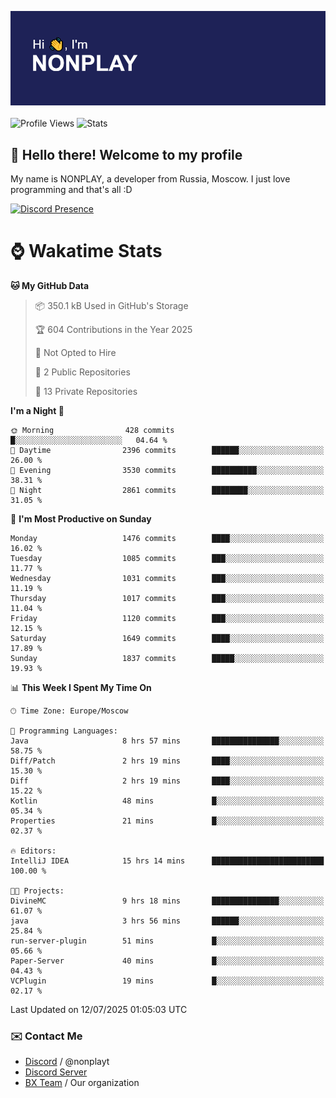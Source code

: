![Discord Presence](./header.png)
<br></br>
![Profile Views](https://komarev.com/ghpvc/?username=NONPLAYT&color=blue&style=for-the-badge)
![Stats](https://img.shields.io/badge/0%25-OPTIMIZED-orange?style=for-the-badge)


## :wave: Hello there! Welcome to my profile

My name is NONPLAY, a developer from Russia, Moscow. I just love programming and that's all :D

[![Discord Presence](https://lanyard.cnrad.dev/api/597087584090587177?showDisplayName=true)](https://discord.com/users/597087584090587177) 

# ⌚ Wakatime Stats

<!--START_SECTION:waka-->
**🐱 My GitHub Data** 

> 📦 350.1 kB Used in GitHub's Storage 
 > 
> 🏆 604 Contributions in the Year 2025
 > 
> 🚫 Not Opted to Hire
 > 
> 📜 2 Public Repositories 
 > 
> 🔑 13 Private Repositories 
 > 
**I'm a Night 🦉** 

```text
🌞 Morning                428 commits         █░░░░░░░░░░░░░░░░░░░░░░░░   04.64 % 
🌆 Daytime                2396 commits        ██████░░░░░░░░░░░░░░░░░░░   26.00 % 
🌃 Evening                3530 commits        ██████████░░░░░░░░░░░░░░░   38.31 % 
🌙 Night                  2861 commits        ████████░░░░░░░░░░░░░░░░░   31.05 % 
```
📅 **I'm Most Productive on Sunday** 

```text
Monday                   1476 commits        ████░░░░░░░░░░░░░░░░░░░░░   16.02 % 
Tuesday                  1085 commits        ███░░░░░░░░░░░░░░░░░░░░░░   11.77 % 
Wednesday                1031 commits        ███░░░░░░░░░░░░░░░░░░░░░░   11.19 % 
Thursday                 1017 commits        ███░░░░░░░░░░░░░░░░░░░░░░   11.04 % 
Friday                   1120 commits        ███░░░░░░░░░░░░░░░░░░░░░░   12.15 % 
Saturday                 1649 commits        ████░░░░░░░░░░░░░░░░░░░░░   17.89 % 
Sunday                   1837 commits        █████░░░░░░░░░░░░░░░░░░░░   19.93 % 
```


📊 **This Week I Spent My Time On** 

```text
🕑︎ Time Zone: Europe/Moscow

💬 Programming Languages: 
Java                     8 hrs 57 mins       ███████████████░░░░░░░░░░   58.75 % 
Diff/Patch               2 hrs 19 mins       ████░░░░░░░░░░░░░░░░░░░░░   15.30 % 
Diff                     2 hrs 19 mins       ████░░░░░░░░░░░░░░░░░░░░░   15.22 % 
Kotlin                   48 mins             █░░░░░░░░░░░░░░░░░░░░░░░░   05.34 % 
Properties               21 mins             █░░░░░░░░░░░░░░░░░░░░░░░░   02.37 % 

🔥 Editors: 
IntelliJ IDEA            15 hrs 14 mins      █████████████████████████   100.00 % 

🐱‍💻 Projects: 
DivineMC                 9 hrs 18 mins       ███████████████░░░░░░░░░░   61.07 % 
java                     3 hrs 56 mins       ██████░░░░░░░░░░░░░░░░░░░   25.84 % 
run-server-plugin        51 mins             █░░░░░░░░░░░░░░░░░░░░░░░░   05.66 % 
Paper-Server             40 mins             █░░░░░░░░░░░░░░░░░░░░░░░░   04.43 % 
VCPlugin                 19 mins             █░░░░░░░░░░░░░░░░░░░░░░░░   02.17 % 
```


 Last Updated on 12/07/2025 01:05:03 UTC
<!--END_SECTION:waka-->

### ✉️ Contact Me

- [Discord](https://discord.com/users/597087584090587177) / @nonplayt
- [Discord Server](https://discord.gg/qNyybSSPm5)
- [BX Team](https://github.com/BX-Team) / Our organization
